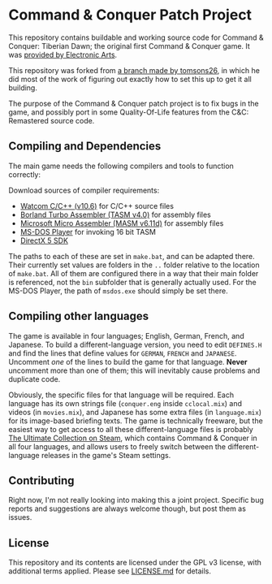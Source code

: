 
# Command & Conquer Patch Project

This repository contains buildable and working source code for Command & Conquer: Tiberian Dawn; the original first Command & Conquer game. It was [provided by Electronic Arts](https://github.com/electronicarts/CnC_Tiberian_Dawn).

This repository was forked from [a branch made by tomsons26](https://github.com/tomsons26/CnC_Tiberian_Dawn/tree/temp), in which he did most of the work of figuring out exactly how to set this up to get it all building.

The purpose of the Command & Conquer patch project is to fix bugs in the game, and possibly port in some Quality-Of-Life features from the C&C: Remastered source code.

## Compiling and Dependencies

The main game needs the following compilers and tools to function correctly:

Download sources of compiler requirements:

* [Watcom C/C++ (v10.6)](https://winworldpc.com/product/watcom-c-c/106) for C/C++ source files
* [Borland Turbo Assembler (TASM v4.0)](https://winworldpc.com/product/turbo-assembler/4x) for assembly files
* [Microsoft Micro Assembler (MASM v6.11d)](https://winworldpc.com/product/macro-assembler/6x) for assembly files
* [MS-DOS Player](http://takeda-toshiya.my.coocan.jp/msdos/) for invoking 16 bit TASM
* [DirectX 5 SDK](https://archive.org/details/idx5sdk)

The paths to each of these are set in `make.bat`, and can be adapted there. Their currently set values are folders in the `..` folder relative to the location of `make.bat`. All of them are configured there in a way that their main folder is referenced, not the `bin` subfolder that is generally actually used. For the MS-DOS Player, the path of `msdos.exe` should simply be set there.

## Compiling other languages

The game is available in four languages; English, German, French, and Japanese. To build a different-language version, you need to edit `DEFINES.H` and find the lines that define values for `GERMAN`, `FRENCH` and `JAPANESE`. Uncomment _one_ of the lines to build the game for that language. **Never** uncomment more than one of them; this will inevitably cause problems and duplicate code.

Obviously, the specific files for that language will be required. Each language has its own strings file (`conquer.eng` inside `cclocal.mix`) and videos (in `movies.mix`), and Japanese has some extra files (in `language.mix`) for its image-based briefing texts. The game is technically freeware, but the easiest way to get access to all these different-language files is probably [The Ultimate Collection on Steam](https://store.steampowered.com/bundle/39394/Command__Conquer_The_Ultimate_Collection/), which contains Command & Conquer in all four languages, and allows users to freely switch between the different-language releases in the game's Steam settings.

## Contributing

Right now, I'm not really looking into making this a joint project. Specific bug reports and suggestions are always welcome though, but post them as issues.

## License

This repository and its contents are licensed under the GPL v3 license, with additional terms applied. Please see [LICENSE.md](LICENSE.md) for details.

